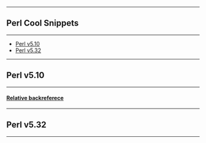 ***
## Perl Cool Snippets
***

- [Perl v5.10](#v510)
- [Perl v5.32](#v532)

***
## Perl v5.10
***

#### [Relative backreferece](/v510/relative-backreference.pl)

***
## Perl v5.32
***
